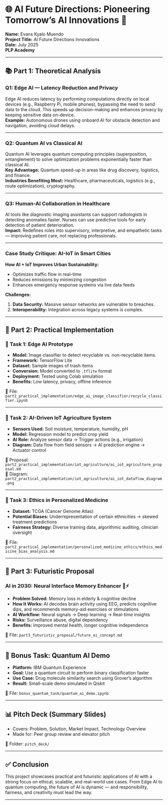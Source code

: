 # 🌐 AI Future Directions: Pioneering Tomorrow’s AI Innovations 🚀

**Name:** Evans Kyalo Muendo  
**Project Title:** AI Future Directions Innovations  
**Date:** July 2025  
**PLP Academy**

---

## 📚 Part 1: Theoretical Analysis

### Q1: Edge AI — Latency Reduction and Privacy
Edge AI reduces latency by performing computations directly on local devices (e.g., Raspberry Pi, mobile phones), bypassing the need to send data to the cloud. This speeds up decision-making and enhances privacy by keeping sensitive data on-device.  
**Example:** Autonomous drones using onboard AI for obstacle detection and navigation, avoiding cloud delays.

---

### Q2: Quantum AI vs Classical AI
Quantum AI leverages quantum computing principles (superposition, entanglement) to solve optimization problems exponentially faster than classical AI.  
**Key Advantage:** Quantum speed-up in areas like drug discovery, logistics, and finance.  
**Industries Benefiting Most:** Healthcare, pharmaceuticals, logistics (e.g., route optimization), cryptography.

---

### Q3: Human-AI Collaboration in Healthcare
AI tools like diagnostic imaging assistants can support radiologists in detecting anomalies faster. Nurses can use predictive tools for early detection of patient deterioration.  
**Impact:** Redefines roles into supervisory, interpretive, and empathetic tasks — improving patient care, not replacing professionals.

---

### Case Study Critique: AI-IoT in Smart Cities

**How AI + IoT Improves Urban Sustainability:**
- Optimizes traffic flow in real-time
- Reduces emissions by minimizing congestion
- Enhances emergency response systems via live data feeds

**Challenges:**
1. **Data Security:** Massive sensor networks are vulnerable to breaches.
2. **Interoperability:** Integration across legacy systems is complex.

---

## 🧪 Part 2: Practical Implementation

### 🔹 Task 1: Edge AI Prototype

- **Model:** Image classifier to detect recyclable vs. non-recyclable items.
- **Framework:** TensorFlow Lite
- **Dataset:** Sample images of trash items
- **Conversion:** Model converted to `.tflite` format
- **Deployment:** Tested using Colab simulation
- **Benefits:** Low latency, privacy, offline inference

📂 File: `part2_practical_implementation/edge_ai_image_classifier/recycle_classifier.ipynb`

---

### 🔹 Task 2: AI-Driven IoT Agriculture System

- **Sensors Used:** Soil moisture, temperature, humidity, pH
- **Model:** Regression model to predict crop yield
- **AI Role:** Analyze sensor data → Trigger actions (e.g., irrigation)
- **Diagram:** Data flow from field sensors → AI prediction engine → Actuator control

📂 Proposal: `part2_practical_implementation/iot_agriculture/ai_iot_agriculture_proposal.md`  
📂 Diagram: `part2_practical_implementation/iot_agriculture/ai_iot_dataflow_diagram.png`

---

### 🔹 Task 3: Ethics in Personalized Medicine

- **Dataset:** TCGA (Cancer Genome Atlas)
- **Potential Biases:** Underrepresentation of certain ethnicities → skewed treatment predictions
- **Fairness Strategy:** Diverse training data, algorithmic auditing, clinician oversight

📂 File: `part2_practical_implementation/personalized_medicine_ethics/ethics_medicine_bias_analysis.md`

---

## 🔮 Part 3: Futuristic Proposal

### AI in 2030: Neural Interface Memory Enhancer 🧠⚡

- **Problem Solved:** Memory loss in elderly & cognitive decline
- **How It Works:** AI decodes brain activity using EEG, predicts cognitive dips, and recommends memory-aid exercises or stimulations
- **AI Workflow:** Neural signals → Deep learning → Real-time insights
- **Risks:** Surveillance abuse, digital dependency  
- **Benefits:** Improved mental health, longer cognitive independence

📂 File: `part3_futuristic_proposal/future_ai_concept.md`

---

## 🧠 Bonus Task: Quantum AI Demo

- **Platform:** IBM Quantum Experience
- **Goal:** Use a quantum circuit to perform binary classification faster
- **Use Case:** Drug molecule similarity search using Grover’s algorithm
- **Result:** Small-scale demo simulated in Qiskit

📂 File: `bonus_quantum_task/quantum_ai_demo.ipynb`

---

## 📊 Pitch Deck (Summary Slides)

- Covers: Problem, Solution, Market Impact, Technology Overview
- Made for: Peer group review and elevator pitch

📂 Folder: `pitch_deck/`

---

## ✅ Conclusion

This project showcases practical and futuristic applications of AI with a strong focus on ethical, scalable, and real-world use cases. From Edge AI to quantum computing, the future of AI is dynamic — and responsibility, fairness, and creativity must lead the way.

---

